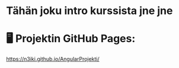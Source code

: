 # Tähän joku intro kurssista jne jne

# 🖥 Projektin GitHub Pages:
https://n3iki.github.io/AngularProjekti/
